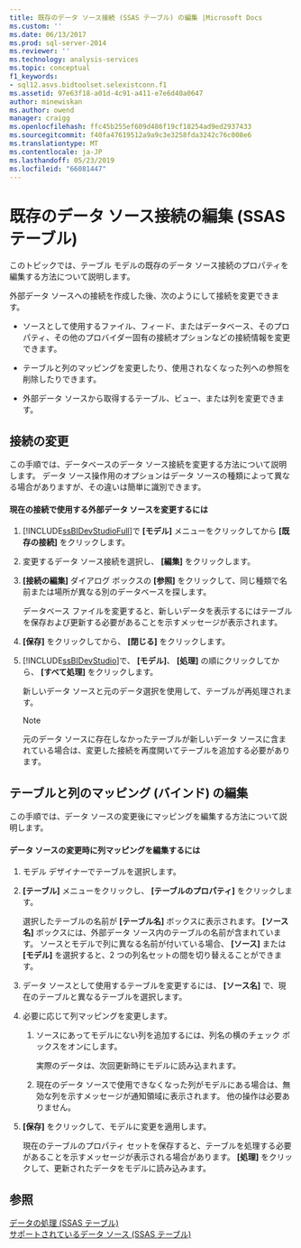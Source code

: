 ```yaml
---
title: 既存のデータ ソース接続 (SSAS テーブル) の編集 |Microsoft Docs
ms.custom: ''
ms.date: 06/13/2017
ms.prod: sql-server-2014
ms.reviewer: ''
ms.technology: analysis-services
ms.topic: conceptual
f1_keywords:
- sql12.asvs.bidtoolset.selexistconn.f1
ms.assetid: 97e63f18-a01d-4c91-a411-e7e6d40a0647
author: minewiskan
ms.author: owend
manager: craigg
ms.openlocfilehash: ffc45b255ef609d486f19cf18254ad9ed2937433
ms.sourcegitcommit: f40fa47619512a9a9c3e3258fda3242c76c008e6
ms.translationtype: MT
ms.contentlocale: ja-JP
ms.lasthandoff: 05/23/2019
ms.locfileid: "66081447"
---
```

# <a name="edit-an-existing-data-source-connection-ssas-tabular"></a>既存のデータ ソース接続の編集 (SSAS テーブル)
  このトピックでは、テーブル モデルの既存のデータ ソース接続のプロパティを編集する方法について説明します。  
  
 外部データ ソースへの接続を作成した後、次のようにして接続を変更できます。  
  
-   ソースとして使用するファイル、フィード、またはデータベース、そのプロパティ、その他のプロバイダー固有の接続オプションなどの接続情報を変更できます。  
  
-   テーブルと列のマッピングを変更したり、使用されなくなった列への参照を削除したりできます。  
  
-   外部データ ソースから取得するテーブル、ビュー、または列を変更できます。  
  
## <a name="modify-a-connection"></a>接続の変更  
 この手順では、データベースのデータ ソース接続を変更する方法について説明します。 データ ソース操作用のオプションはデータ ソースの種類によって異なる場合がありますが、その違いは簡単に識別できます。  
  
#### <a name="to-change-the-external-data-source-used-by-a-current-connection"></a>現在の接続で使用する外部データ ソースを変更するには  
  
1.  [!INCLUDE[ssBIDevStudioFull](../includes/ssbidevstudiofull-md.md)]で **[モデル]** メニューをクリックしてから **[既存の接続]** をクリックします。  
  
2.  変更するデータ ソース接続を選択し、 **[編集]** をクリックします。  
  
3.  **[接続の編集]** ダイアログ ボックスの **[参照]** をクリックして、同じ種類で名前または場所が異なる別のデータベースを探します。  
  
     データベース ファイルを変更すると、新しいデータを表示するにはテーブルを保存および更新する必要があることを示すメッセージが表示されます。  
  
4.  **[保存]** をクリックしてから、 **[閉じる]** をクリックします。  
  
5.  [!INCLUDE[ssBIDevStudio](../includes/ssbidevstudio-md.md)]で、 **[モデル]**、 **[処理]** の順にクリックしてから、 **[すべて処理]** をクリックします。  
  
     新しいデータ ソースと元のデータ選択を使用して、テーブルが再処理されます。  
  
    > [!NOTE]  
    >  元のデータ ソースに存在しなかったテーブルが新しいデータ ソースに含まれている場合は、変更した接続を再度開いてテーブルを追加する必要があります。  
  
## <a name="edit-table-and-column-mappings-bindings"></a>テーブルと列のマッピング (バインド) の編集  
 この手順では、データ ソースの変更後にマッピングを編集する方法について説明します。  
  
#### <a name="to-edit-column-mappings-when-a-data-source-changes"></a>データ ソースの変更時に列マッピングを編集するには  
  
1.  モデル デザイナーでテーブルを選択します。  
  
2.  **[テーブル]** メニューをクリックし、 **[テーブルのプロパティ]** をクリックします。  
  
     選択したテーブルの名前が **[テーブル名]** ボックスに表示されます。 **[ソース名]** ボックスには、外部データ ソース内のテーブルの名前が含まれています。 ソースとモデルで列に異なる名前が付いている場合、 **[ソース]** または **[モデル]** を選択すると、2 つの列名セットの間を切り替えることができます。  
  
3.  データ ソースとして使用するテーブルを変更するには、 **[ソース名]** で、現在のテーブルと異なるテーブルを選択します。  
  
4.  必要に応じて列マッピングを変更します。  
  
    1.  ソースにあってモデルにない列を追加するには、列名の横のチェック ボックスをオンにします。  
  
         実際のデータは、次回更新時にモデルに読み込まれます。  
  
    2.  現在のデータ ソースで使用できなくなった列がモデルにある場合は、無効な列を示すメッセージが通知領域に表示されます。 他の操作は必要ありません。  
  
5.  **[保存]** をクリックして、モデルに変更を適用します。  
  
     現在のテーブルのプロパティ セットを保存すると、テーブルを処理する必要があることを示すメッセージが表示される場合があります。 **[処理]** をクリックして、更新されたデータをモデルに読み込みます。  
  
## <a name="see-also"></a>参照  
 [データの処理 &#40;SSAS テーブル&#41;](process-data-ssas-tabular.md)   
 [サポートされているデータ ソース &#40;SSAS テーブル&#41;](tabular-models/data-sources-supported-ssas-tabular.md)  
  
  
